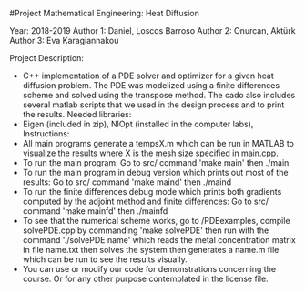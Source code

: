 #Project Mathematical Engineering: Heat Diffusion

Year: 2018-2019
Author 1: Daniel, Loscos Barroso
Author 2: Onurcan, Aktürk
Author 3: Eva Karagiannakou

Project Description:
* C++ implementation of a PDE solver and optimizer for a given heat diffusion problem. The PDE was modelized using a finite differences scheme and solved using the transpose method. The cado also includes several matlab scripts that we used in the design process and to print the results.
Needed libraries:
* Eigen (included in zip), NlOpt (installed in the computer labs),  
Instructions:
* All main programs generate a tempsX.m which can be run in MATLAB to visualize the results where X is the mesh size specified in main.cpp.
* To run the main program: Go to src/ command 'make main' then ./main
* To run the main program in debug version which prints out most of the results: Go to src/ command 'make maind' then ./maind
* To run the finite differences debug mode which prints both gradients computed by the adjoint method and finite differences: Go to src/ command 'make mainfd' then ./mainfd
* To see that the numerical scheme works, go to /PDEexamples, compile solvePDE.cpp by commanding 'make solvePDE' then run with the command './solvePDE name' which reads the metal concentration matrix in file name.txt then solves the system then generates a name.m file which can be run to see the results visually.
* You can use or modify our code for demonstrations concerning the course. Or for any other purpose contemplated in the license file.

